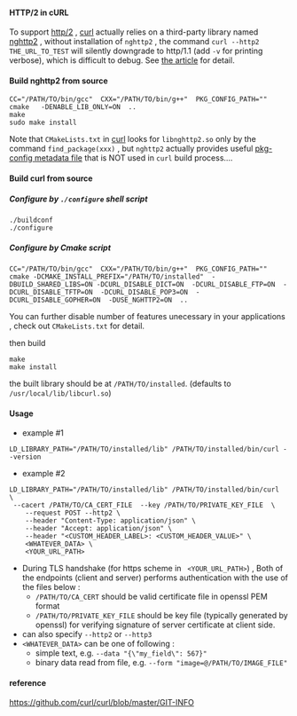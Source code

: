
#### HTTP/2 in cURL
To support [http/2](https://datatracker.ietf.org/doc/html/rfc7540) , [curl](https://github.com/curl/curl) actually relies on a third-party library named [nghttp2](https://github.com/nghttp2/nghttp2) , without installation of `nghttp2` , the command `curl --http2 THE_URL_TO_TEST` will silently downgrade to http/1.1 (add `-v` for printing verbose), which is difficult to debug. See [the article](https://curl.se/docs/http2.html) for detail.

#### Build nghttp2 from source
```
CC="/PATH/TO/bin/gcc"  CXX="/PATH/TO/bin/g++"  PKG_CONFIG_PATH=""  cmake   -DENABLE_LIB_ONLY=ON  ..
make
sudo make install
```
Note that `CMakeLists.txt` in [curl](https://github.com/curl/curl) looks for `libnghttp2.so` only by the command `find_package(xxx)` , but `nghttp2` actually provides useful [pkg-config metadata file](https://en.wikipedia.org/wiki/Pkg-config) that is NOT used in `curl` build process.... 

#### Build curl from source
##### Configure by `./configure` shell script
```
./buildconf
./configure
```
##### Configure by Cmake script
```
CC="/PATH/TO/bin/gcc"  CXX="/PATH/TO/bin/g++"  PKG_CONFIG_PATH=""  cmake -DCMAKE_INSTALL_PREFIX="/PATH/TO/installed"  -DBUILD_SHARED_LIBS=ON -DCURL_DISABLE_DICT=ON  -DCURL_DISABLE_FTP=ON  -DCURL_DISABLE_TFTP=ON  -DCURL_DISABLE_POP3=ON  -DCURL_DISABLE_GOPHER=ON  -DUSE_NGHTTP2=ON  ..
```
You can further disable number of features unecessary in your applications , check out `CMakeLists.txt` for detail.

then build
```
make
make install
```
the built library should be at `/PATH/TO/installed`. (defaults to `/usr/local/lib/libcurl.so`)


#### Usage
* example #1
```
LD_LIBRARY_PATH="/PATH/TO/installed/lib" /PATH/TO/installed/bin/curl --version
```

* example #2
```
LD_LIBRARY_PATH="/PATH/TO/installed/lib" /PATH/TO/installed/bin/curl  \
 --cacert /PATH/TO/CA_CERT_FILE  --key /PATH/TO/PRIVATE_KEY_FILE  \
    --request POST --http2 \
    --header "Content-Type: application/json" \
    --header "Accept: application/json" \
    --header "<CUSTOM_HEADER_LABEL>: <CUSTOM_HEADER_VALUE>" \
    <WHATEVER_DATA> \
    <YOUR_URL_PATH>
```

* During TLS handshake (for https scheme in ` <YOUR_URL_PATH>`) , Both of the endpoints (client and server) performs authentication with the use of the files below :
  * `/PATH/TO/CA_CERT` should be valid certificate file in openssl PEM format
  * `/PATH/TO/PRIVATE_KEY_FILE` should be key file (typically generated by openssl) for verifying signature of server certificate at client side.
* can also specify `--http2` or `--http3`
* `<WHATEVER_DATA>` can be one of following :
  * simple text, e.g. `--data "{\"my_field\": 567}"`
  * binary data read from file, e.g. `--form "image=@/PATH/TO/IMAGE_FILE"`

#### reference

https://github.com/curl/curl/blob/master/GIT-INFO


